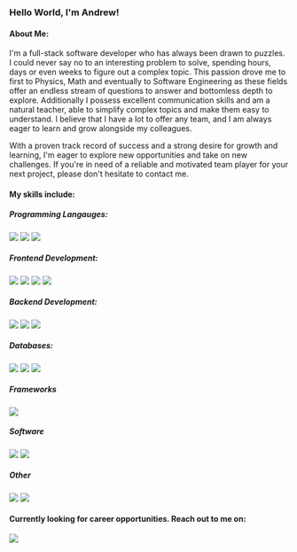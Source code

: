
<!--
![](My_Banner.png)
-->
### Hello World, I'm Andrew!

#### About Me:
I'm a full-stack software developer who has always been drawn to puzzles. I could never say no to an interesting problem to solve, spending hours, days or even weeks to figure out a complex topic. This passion drove me to first to Physics, Math and eventually to Software Engineering as these fields offer an endless stream of questions to answer and bottomless depth to explore. Additionally I possess excellent communication skills and am a natural teacher, able to simplify complex topics and make them easy to understand. I believe that I have a lot to offer any team, and I am always eager to learn and grow alongside my colleagues.

With a proven track record of success and a strong desire for growth and learning, I'm eager to explore new opportunities and take on new challenges. If you're in need of a reliable and motivated team player for your next project, please don't hesitate to contact me.

#### My skills include:
##### Programming Langauges:

[<img src="https://img.shields.io/badge/Python-3776AB?style=for-the-badge&logo=python&logoColor=white"/>]()
[<img src="https://img.shields.io/badge/C++-00599C?style=for-the-badge&logo=cplusplus&logoColor=white"/>]()
[<img src="https://img.shields.io/badge/JavaScript-F7DF1E?style=for-the-badge&logo=javascript&logoColor=black"/>]()

##### Frontend Development:

[<img src="https://img.shields.io/badge/HTML-E34F26?style=for-the-badge&logo=html5&logoColor=white"/>]()
[<img src="https://img.shields.io/badge/CSS-1572B6?style=for-the-badge&logo=css3&logoColor=white"/>]()
[<img src="https://img.shields.io/badge/Bootstrap-7952B3?style=for-the-badge&logo=bootstrap&logoColor=white"/>]()
[<img src="https://img.shields.io/badge/React-61DAFB?style=for-the-badge&logo=react&logoColor=black"/>]()

##### Backend Development:

[<img src="https://img.shields.io/badge/Node.js-339933?style=for-the-badge&logo=nodedotjs&logoColor=white"/>]()
[<img src="https://img.shields.io/badge/Express-000000?style=for-the-badge&logo=express&logoColor=white"/>]()
[<img src="https://img.shields.io/badge/GraphQL-E10098?style=for-the-badge&logo=graphql&logoColor=black"/>]()

##### Databases:

[<img src="https://img.shields.io/badge/MongoDB-47A248?style=for-the-badge&logo=mongodb&logoColor=white"/>]()
[<img src="https://img.shields.io/badge/PostgreSQL-4169E1?style=for-the-badge&logo=postgresql&logoColor=white"/>]()
[<img src="https://img.shields.io/badge/sqlite-%2307405e.svg?style=for-the-badge&logo=sqlite&logoColor=white"/>]()

##### Frameworks

[<img src="https://img.shields.io/badge/Flask-000000?style=for-the-badge&logo=flask&logoColor=white"/>]()

##### Software

[<img src="https://img.shields.io/badge/Visual%20Studio%20Code-0078d7.svg?style=for-the-badge&logo=visual-studio-code&logoColor=white"/>]()
[<img src="https://img.shields.io/badge/Postman-FF6C37?style=for-the-badge&logo=postman&logoColor=white"/>]()

##### Other

[<img src="https://img.shields.io/badge/git-%23F05033.svg?style=for-the-badge&logo=git&logoColor=white"/>]()
[<img src="https://img.shields.io/badge/github-%23121011.svg?style=for-the-badge&logo=github&logoColor=white"/>]()

<!--
#### Repositories Pinned:
- <a href="https://github.com/Hmlynch/Online-Store-Ecommerce-Case-Study">Case Study: Online Store Data</a>
- <a href="https://github.com/Hmlynch/Python-Practice">Python Practice: API Calling, Numpy, Pandas</a>
- <a href="https://github.com/Hmlynch/Code-Wars-Problems">CodeWars: Python Practice Problems</a>
- <a href="https://github.com/Hmlynch/Flask_Capstone_Project">Capstone Project: Flask Movie Search Application</a>
- <a href="https://github.com/Hmlynch/Excel-Fundamentals">Excel Fundamentals</a>
- <a href="https://github.com/Hmlynch/Tableau-Fundamentals">Tableau Fundamentals</a>
-->

#### Currently looking for career opportunities. Reach out to me on:
[<a href="https://www.linkedin.com/in/andrii-grytsenko/"><img src="https://img.shields.io/badge/LinkedIn-blue?style=for-the-badge&logo=LinkedIn&logoColor=white"/></a>]()
